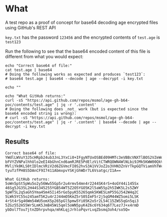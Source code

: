 # What

A test repo as a proof of concept for base64 decoding age encrypted files using GitHub's REST API

`key.txt` has the password `123456` and the encrypted contents of `test.age` is `test123`

Run the following to see that the base64 encoded content of this file is different from what you would expect:

```
echo "Correct base64 of file:"
cat test.age | base64
# Doing the following works as expected and produces `test123`:
# base64 test.age | base64 --decode | age --decrypt -i key.txt

echo ""

echo "What GitHub returns:"
curl -sS "https://api.github.com/repos/msmol/age-gh-b64-poc/contents/test.age" | jq -r '.content'
# Doing the following does _not_ work (but is expected since the base64 encoded string is wrong):
# curl -sS "https://api.github.com/repos/msmol/age-gh-b64-poc/contents/test.age" | jq -r '.content' | base64 --decode | age --decrypt -i key.txt
```

## Results


```
Correct base64 of file:
YWdlLWVuY3J5cHRpb24ub3JnL3YxCi0+IFgyNTUxOSBEd09HMTc3eVBBcVNXTlBOS2VZeWdhQUpP
bFVYZVNPalhhUlo2eEI4bGhnCnd6amRJRE5PdElzVitCTWRQOWN4WlNLbi9JMk5KWW00QkVvY2hM
MVliYk0KLS0tIDlmcVRiV2d6ZGVmcFI0S2hvS3A1VVJoZ2o3VHN3ZnVrTkpGQTViamVhTWcKF5yT
tyuTzfPH8S5DAnCF9I7411AbmxpvYSKjGhWDr7L6Vsatgc/I1A==

What GitHub returns:
5oWn5pSt5pWu5o2y56Ww55Gp5r2u4rmv54mn4r2244SK4rS+4oGY44i145Sx
46Sg5JG35L2H44S345255YGB54WT5Z2O5YGO5K2l5aW55p2h5IWK5L2s5ZWY
5pWT5L2q5aGh5Yma45m45Ii45rGo5pyK55265qmk5KWE5LmP55GJ542W4q2C
5LWk5YC55o245amT5K2u4r2J44mO5KmZ5rS05ImF5r2j5qGM44WZ5omi5LSK
4rSt4rSg46Wm54WU5omX5p265pGl5pmw5Yi05K2o5r2L54C15ZWS5qGn5qi3
5ZGz552m55Wr5LmK5JmB45Wi5qml5oWN5pyK4Z6c6Y634q6T7Lez7J+x4rmD
ybDol7Tou7jtnZDhrpvhqa/mhKLqjJrhloPqvrLvqZbsmq3oh4/so5Q=
```

